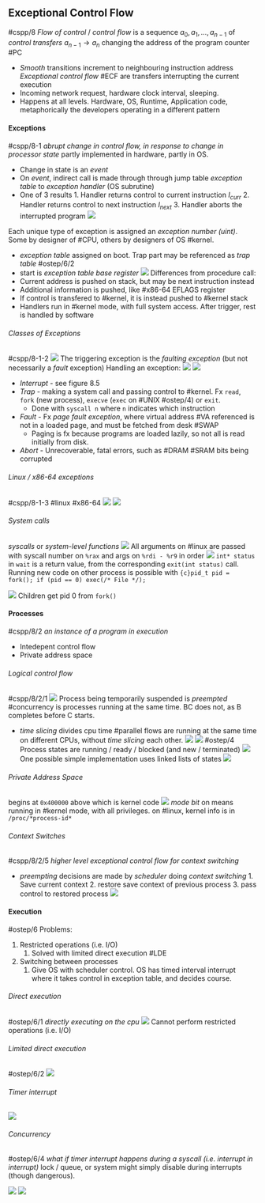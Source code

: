 ## Exceptional Control Flow

#cspp/8
_Flow of control_ / _control flow_ is a sequence $a_{0}, a_{1},\dots, a_{n-1}$ of _control transfers_ $a_{n-1}\rightarrow a_{n}$ changing the address of the program counter #PC

- _Smooth_ transitions increment to neighbouring instruction address
  _Exceptional control flow_ #ECF are transfers interrupting the current execution
- Incoming network request, hardware clock interval, sleeping.
- Happens at all levels. Hardware, OS, Runtime, Application code, metaphorically the developers operating in a different pattern

#### Exceptions

#cspp/8-1 _abrupt change in control flow, in response to change in processor state_
partly implemented in hardware, partly in OS.

- Change in state is an _event_
- On _event_, indirect call is made through through jump table _exception table_ to _exception handler_ (OS subrutine)
- One of 3 results 1. Handler returns control to current instruction $I_{curr}$ 2. Handler returns control to next instruction $I_{next}$ 3. Handler aborts the interrupted program
  ![](Pasted%20image%2020240409165323.png)

Each unique type of exception is assigned an _exception number (uint)_. Some by designer of #CPU, others by designers of OS #kernel.

- _exception table_ assigned on boot. Trap part may be referenced as _trap table_ #ostep/6/2
- start is _exception table base register_
  ![](Pasted%20image%2020240409165705.png)
  Differences from procedure call:
- Current address is pushed on stack, but may be next instruction instead
- Additional information is pushed, like #x86-64 EFLAGS register
- If control is transfered to #kernel, it is instead pushed to #kernel stack
- Handlers run in #kernel mode, with full system access.
  After trigger, rest is handled by software

###### Classes of Exceptions

#cspp/8-1-2
![](Pasted%20image%2020240409170130.png)
The triggering exception is the _faulting exception_ (but not necessarily a _fault_ exception)
Handling an exception:
![](Pasted%20image%2020240409170401.png) ![](Pasted%20image%2020240409170811.png)

- _Interrupt_ - see figure 8.5
- _Trap_ - making a system call and passing control to #kernel. Fx `read`, `fork` (new process), `execve` (`exec` on #UNIX #ostep/4) or `exit`.
  - Done with `syscall n` where `n` indicates which instruction
- _Fault_ - Fx _page fault exception_, where virtual address #VA referenced is not in a loaded page, and must be fetched from desk #SWAP
  - Paging is fx because programs are loaded lazily, so not all is read initially from disk.
- _Abort_ - Unrecoverable, fatal errors, such as #DRAM #SRAM bits being corrupted

###### Linux / x86-64 exceptions

#cspp/8-1-3 #linux #x86-64
![](Pasted%20image%2020240409171142.png) ![](Pasted%20image%2020240409171056.png)

###### System calls

_syscalls_ or _system-level functions_
![](Pasted%20image%2020240409171310.png)
All arguments on #linux are passed with syscall number on `%rax` and args on `%rdi - %r9` in order
![](Pasted%20image%2020240410085850.png)
`int* status` in `wait` is a return value, from the corresponding `exit(int status)` call.
Running new code on other process is possible with `{c}pid_t pid = fork(); if (pid == 0) exec(/* File */);`

![](Pasted%20image%2020240410090012.png)
Children get pid 0 from `fork()`

#### Processes

#cspp/8/2 _an instance of a program in execution_

- Intedepent control flow
- Private address space

###### Logical control flow

#cspp/8/2/1
![](Pasted%20image%2020240409172057.png)
Process being temporarily suspended is _preempted_
#concurrency is processes running at the same time. BC does not, as B completes before C starts.

- _time slicing_ divides cpu time
  #parallel flows are running at the same time on different CPUs, without _time slicing_ each other.
  ![](Pasted%20image%2020240409175107.png) ![](Pasted%20image%2020240409175142.png)
  #ostep/4 Process states are running / ready / blocked (and new / terminated)
  ![](Pasted%20image%2020240410085354.png)
  One possible simple implementation uses linked lists of states
  ![](Pasted%20image%2020240410093209.png)

###### Private Address Space

begins at `0x400000` above which is kernel code
![](Pasted%20image%2020240409172537.png)
_mode bit_ on means running in #kernel mode, with all privileges.
on #linux, kernel info is in `/proc/*process-id*`

###### Context Switches

#cspp/8/2/5 _higher level exceptional control flow for context switching_

- _preempting_ decisions are made by _scheduler_ doing _context switching_ 1. Save current context 2. restore save context of previous process 3. pass control to restored process
  ![](Pasted%20image%2020240409173331.png)

#### Execution

#ostep/6
Problems:

1. Restricted operations (i.e. I/O)
   1. Solved with limited direct execution #LDE
2. Switching between processes
   1. Give OS with scheduler control. OS has timed interval interrupt where it takes control in exception table, and decides course.

###### Direct execution

#ostep/6/1 _directly executing on the cpu_
![](Pasted%20image%2020240409183709.png)
Cannot perform restricted operations (i.e. I/O)

###### Limited direct execution

#ostep/6/2
![](Pasted%20image%2020240409184258.png)

###### Timer interrupt

![](Pasted%20image%2020240409184558.png)

###### Concurrency

#ostep/6/4 _what if timer interrupt happens during a syscall (i.e. interrupt in interrupt)_
lock / queue, or system might simply disable during interrupts (though dangerous).

![](Pasted%20image%2020240410085212.png)
![](Pasted%20image%2020240410094124.png)
